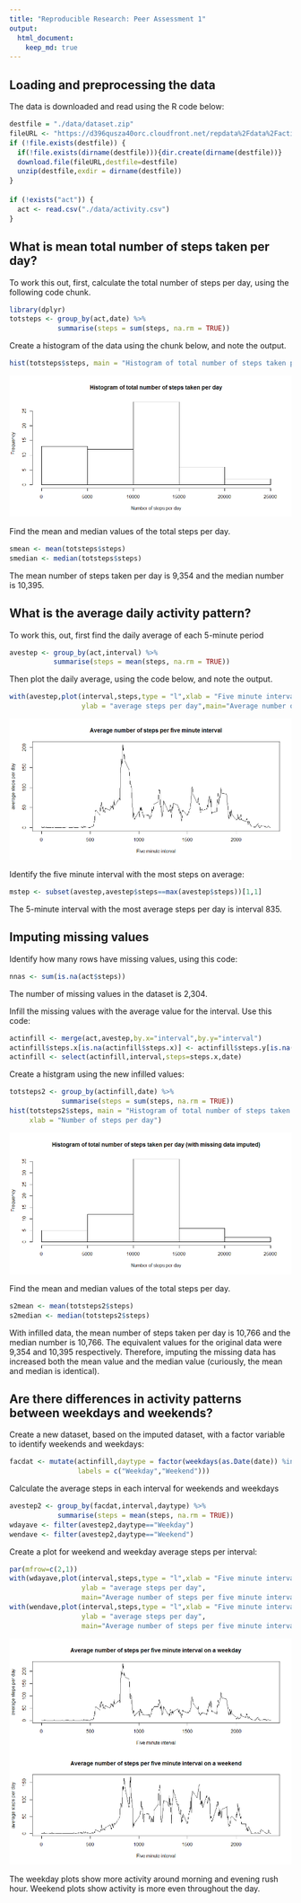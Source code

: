 ```yaml
---
title: "Reproducible Research: Peer Assessment 1"
output: 
  html_document:
    keep_md: true
---
```



## Loading and preprocessing the data
The data is downloaded and read using the R code below:


```r
destfile = "./data/dataset.zip"
fileURL <- "https://d396qusza40orc.cloudfront.net/repdata%2Fdata%2Factivity.zip"
if (!file.exists(destfile)) {
  if(!file.exists(dirname(destfile))){dir.create(dirname(destfile))}
  download.file(fileURL,destfile=destfile)
  unzip(destfile,exdir = dirname(destfile))
}

if (!exists("act")) {
  act <- read.csv("./data/activity.csv")
}
```


## What is mean total number of steps taken per day?

To work this out, first, calculate the total number of steps per day, using the following code chunk.

```r
library(dplyr)
totsteps <- group_by(act,date) %>%
            summarise(steps = sum(steps, na.rm = TRUE))
```

Create a histogram of the data using the chunk below, and note the output.

```r
hist(totsteps$steps, main = "Histogram of total number of steps taken per day", xlab = "Number of steps per day")
```

![](PA1_template_files/figure-html/histogramsteps-1.png)<!-- -->

Find the mean and median values of the total steps per day.

```r
smean <- mean(totsteps$steps)
smedian <- median(totsteps$steps)
```

The mean number of steps taken per day is 9,354 and the median number is 10,395.


## What is the average daily activity pattern?

To work this, out, first find the daily average of each 5-minute period

```r
avestep <- group_by(act,interval) %>%
           summarise(steps = mean(steps, na.rm = TRUE))
```

Then plot the daily average, using the code below, and note the output.

```r
with(avestep,plot(interval,steps,type = "l",xlab = "Five minute interval",
                  ylab = "average steps per day",main="Average number of steps per five minute interval"))
```

![](PA1_template_files/figure-html/plotave-1.png)<!-- -->

Identify the five minute interval with the most steps on average:

```r
mstep <- subset(avestep,avestep$steps==max(avestep$steps))[1,1]
```

The 5-minute interval with the most average steps per day is interval 835.


## Imputing missing values

Identify how many rows have missing values, using this code:


```r
nnas <- sum(is.na(act$steps))
```

The number of missing values in the dataset is 2,304.

Infill the missing values with the average value for the interval. Use this code:

```r
actinfill <- merge(act,avestep,by.x="interval",by.y="interval")
actinfill$steps.x[is.na(actinfill$steps.x)] <- actinfill$steps.y[is.na(actinfill$steps.x)]
actinfill <- select(actinfill,interval,steps=steps.x,date)
```

Create a histgram using the new infilled values:

```r
totsteps2 <- group_by(actinfill,date) %>%
             summarise(steps = sum(steps, na.rm = TRUE))
hist(totsteps2$steps, main = "Histogram of total number of steps taken per day (with missing data imputed)", 
     xlab = "Number of steps per day")
```

![](PA1_template_files/figure-html/histograms2-1.png)<!-- -->

Find the mean and median values of the total steps per day.

```r
s2mean <- mean(totsteps2$steps)
s2median <- median(totsteps2$steps)
```

With infilled data, the mean number of steps taken per day is 10,766 and the median number is 10,766. The equivalent values for the original data were 9,354 and 10,395 respectively. Therefore, imputing the missing data has increased both the mean value and the median value (curiously, the mean and median is identical).


## Are there differences in activity patterns between weekdays and weekends?

Create a new dataset, based on the imputed dataset, with a factor variable to identify weekends and weekdays:

```r
facdat <- mutate(actinfill,daytype = factor(weekdays(as.Date(date)) %in% c("Saturday","Sunday"),
                 labels = c("Weekday","Weekend")))
```

Calculate the average steps in each interval for weekends and weekdays

```r
avestep2 <- group_by(facdat,interval,daytype) %>%
            summarise(steps = mean(steps, na.rm = TRUE))
wdayave <- filter(avestep2,daytype=="Weekday")
wendave <- filter(avestep2,daytype=="Weekend")
```

Create a plot for weekend and weekday average steps per interval:

```r
par(mfrow=c(2,1))
with(wdayave,plot(interval,steps,type = "l",xlab = "Five minute interval",
                  ylab = "average steps per day",
                  main="Average number of steps per five minute interval on a weekday"))
with(wendave,plot(interval,steps,type = "l",xlab = "Five minute interval",
                  ylab = "average steps per day",
                  main="Average number of steps per five minute interval on a weekend"))
```

![](PA1_template_files/figure-html/wenday_plot-1.png)<!-- -->

The weekday plots show more activity around morning and evening rush hour. Weekend plots show activity is more even throughout the day.
